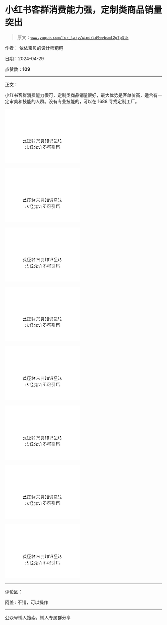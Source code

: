 # 小红书客群消费能力强，定制类商品销量突出

> 原文：[`www.yuque.com/for_lazy/wind/id9wybsmt2g7p3lk`](https://www.yuque.com/for_lazy/wind/id9wybsmt2g7p3lk)

作者： 依依宝贝的设计师粑粑

日期：2024-04-29

点赞数：**109**

* * *

正文：

小红书客群消费能力很可，定制类商品销量很好，最大优势是客单价高，适合有一定审美和技能的人群。没有专业技能的，可以在 1688 寻找定制工厂。

![](img/aede3dc95783cd45cd68de79b65db959.png)

![](img/8ee1cee994b412eab19667da4c40bc76.png)

![](img/dc3eea7530ccd5c6a2ae14016d06e641.png)

![](img/3f2a0b53898c257271fe219ec7cf02e3.png)

![](img/57e82a905a5816822e882644ebe2959b.png)

![](img/f075d0338c0fbeb70ae42c1cfbe4cbbe.png)

![](img/5dfdfb4451ea2974fad69d0e93d58627.png)

![](img/af4abc8ff88c3d6e740c294e715719c4.png)

* * *

评论区：

阿盖 : 不错，可以操作

* * *

公众号懒人搜索，懒人专属群分享